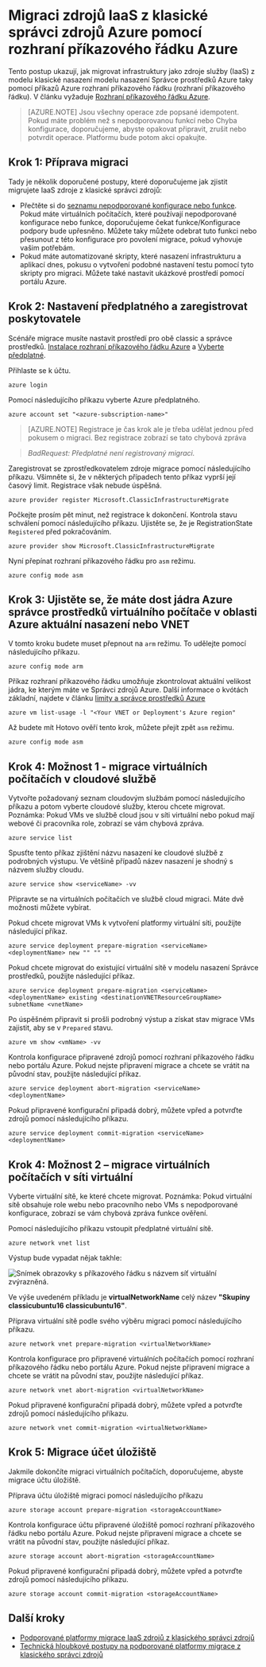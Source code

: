 <properties
    pageTitle="Migraci zdrojů IaaS z klasické správci zdrojů Azure pomocí rozhraní příkazového řádku Azure | Microsoft Azure"
    description="Tento článek provede podporované platformy migrace zdrojů z klasického správci zdrojů Azure pomocí rozhraní příkazového řádku Azure"
    services="virtual-machines-linux"
    documentationCenter=""
    authors="cynthn"
    manager="timlt"
    editor=""
    tags="azure-resource-manager"/>

<tags
    ms.service="virtual-machines-linux"
    ms.workload="infrastructure-services"
    ms.tgt_pltfrm="vm-linux"
    ms.devlang="na"
    ms.topic="article"
    ms.date="07/19/2016"
    ms.author="cynthn"/>

# <a name="migrate-iaas-resources-from-classic-to-azure-resource-manager-by-using-azure-cli"></a>Migraci zdrojů IaaS z klasické správci zdrojů Azure pomocí rozhraní příkazového řádku Azure

Tento postup ukazují, jak migrovat infrastruktury jako zdroje služby (IaaS) z modelu klasické nasazení modelu nasazení Správce prostředků Azure taky pomocí příkazů Azure rozhraní příkazového řádku (rozhraní příkazového řádku). V článku vyžaduje [Rozhraní příkazového řádku Azure](../xplat-cli-install.md).

>[AZURE.NOTE] Jsou všechny operace zde popsané idempotent. Pokud máte problém než s nepodporovanou funkcí nebo Chyba konfigurace, doporučujeme, abyste opakovat připravit, zrušit nebo potvrdit operace. Platformu bude potom akci opakujte.

## <a name="step-1-prepare-for-migration"></a>Krok 1: Příprava migraci

Tady je několik doporučené postupy, které doporučujeme jak zjistit migrujete IaaS zdroje z klasické správci zdrojů:

- Přečtěte si do [seznamu nepodporované konfigurace nebo funkce](virtual-machines-windows-migration-classic-resource-manager.md). Pokud máte virtuálních počítačích, které používají nepodporované konfigurace nebo funkce, doporučujeme čekat funkce/Konfigurace podpory bude upřesněno. Můžete taky můžete odebrat tuto funkci nebo přesunout z této konfigurace pro povolení migrace, pokud vyhovuje vašim potřebám.
-   Pokud máte automatizované skripty, které nasazení infrastrukturu a aplikací dnes, pokusu o vytvoření podobné nastavení testu pomocí tyto skripty pro migraci. Můžete také nastavit ukázkové prostředí pomocí portálu Azure.

## <a name="step-2-set-your-subscription-and-register-the-provider"></a>Krok 2: Nastavení předplatného a zaregistrovat poskytovatele

Scénáře migrace musíte nastavit prostředí pro obě classic a správce prostředků. [Instalace rozhraní příkazového řádku Azure](../xplat-cli-install.md) a [Vyberte předplatné](../xplat-cli-connect.md).

Přihlaste se k účtu.
    
    azure login

Pomocí následujícího příkazu vyberte Azure předplatného.

    azure account set "<azure-subscription-name>"

>[AZURE.NOTE] Registrace je čas krok ale je třeba udělat jednou před pokusem o migraci. Bez registrace zobrazí se tato chybová zpráva 

>   *BadRequest: Předplatné není registrovaný migraci.* 

Zaregistrovat se zprostředkovatelem zdroje migrace pomocí následujícího příkazu. Všimněte si, že v některých případech tento příkaz vyprší její časový limit. Registrace však nebude úspěšná.

    azure provider register Microsoft.ClassicInfrastructureMigrate

Počkejte prosím pět minut, než registrace k dokončení. Kontrola stavu schválení pomocí následujícího příkazu. Ujistěte se, že je RegistrationState `Registered` před pokračováním.

    azure provider show Microsoft.ClassicInfrastructureMigrate

Nyní přepínat rozhraní příkazového řádku pro `asm` režimu.

    azure config mode asm

## <a name="step-3-make-sure-you-have-enough-azure-resource-manager-virtual-machine-cores-in-the-azure-region-of-your-current-deployment-or-vnet"></a>Krok 3: Ujistěte se, že máte dost jádra Azure správce prostředků virtuálního počítače v oblasti Azure aktuální nasazení nebo VNET

V tomto kroku budete muset přepnout na `arm` režimu. To udělejte pomocí následujícího příkazu.

```
azure config mode arm
```

Příkaz rozhraní příkazového řádku umožňuje zkontrolovat aktuální velikost jádra, ke kterým máte ve Správci zdrojů Azure. Další informace o kvótách základní, najdete v článku [limity a správce prostředků Azure](../articles/azure-subscription-service-limits.md#limits-and-the-azure-resource-manager)

```
azure vm list-usage -l "<Your VNET or Deployment's Azure region"
```

Až budete mít Hotovo ověří tento krok, můžete přejít zpět `asm` režimu.

    azure config mode asm


## <a name="step-4-option-1---migrate-virtual-machines-in-a-cloud-service"></a>Krok 4: Možnost 1 - migrace virtuálních počítačích v cloudové službě 

Vytvořte požadovaný seznam cloudovým službám pomocí následujícího příkazu a potom vyberte cloudové služby, kterou chcete migrovat. Poznámka: Pokud VMs ve službě cloud jsou v síti virtuální nebo pokud mají webové či pracovníka role, zobrazí se vám chybová zpráva.

    azure service list

Spusťte tento příkaz zjištění názvu nasazení ke cloudové službě z podrobných výstupu. Ve většině případů název nasazení je shodný s názvem služby cloudu.

    azure service show <serviceName> -vv

Připravte se na virtuálních počítačích ve službě cloud migraci. Máte dvě možnosti můžete vybírat.

Pokud chcete migrovat VMs k vytvoření platformy virtuální síti, použijte následující příkaz.

    azure service deployment prepare-migration <serviceName> <deploymentName> new "" "" ""

Pokud chcete migrovat do existující virtuální sítě v modelu nasazení Správce prostředků, použijte následující příkaz.

    azure service deployment prepare-migration <serviceName> <deploymentName> existing <destinationVNETResourceGroupName> subnetName <vnetName>

Po úspěšném připravit si prošli podrobný výstup a získat stav migrace VMs zajistit, aby se v `Prepared` stavu.

    azure vm show <vmName> -vv

Kontrola konfigurace připravené zdrojů pomocí rozhraní příkazového řádku nebo portálu Azure. Pokud nejste připravení migrace a chcete se vrátit na původní stav, použijte následující příkaz.

    azure service deployment abort-migration <serviceName> <deploymentName>

Pokud připravené konfigurační připadá dobrý, můžete vpřed a potvrďte zdrojů pomocí následujícího příkazu.

    azure service deployment commit-migration <serviceName> <deploymentName>


    
## <a name="step-4-option-2----migrate-virtual-machines-in-a-virtual-network"></a>Krok 4: Možnost 2 – migrace virtuálních počítačích v síti virtuální

Vyberte virtuální sítě, ke které chcete migrovat. Poznámka: Pokud virtuální sítě obsahuje role webu nebo pracovního nebo VMs s nepodporované konfigurace, zobrazí se vám chybová zpráva funkce ověření.

Pomocí následujícího příkazu vstoupit předplatné virtuální sítě.

    azure network vnet list
    
Výstup bude vypadat nějak takhle:

![Snímek obrazovky s příkazového řádku s názvem síť virtuální zvýrazněná.](./media/virtual-machines-linux-cli-migration-classic-resource-manager/vnet.png)

Ve výše uvedeném příkladu je **virtualNetworkName** celý název **"Skupiny classicubuntu16 classicubuntu16"**.

Příprava virtuální sítě podle svého výběru migraci pomocí následujícího příkazu.

    azure network vnet prepare-migration <virtualNetworkName>

Kontrola konfigurace pro připravené virtuálních počítačích pomocí rozhraní příkazového řádku nebo portálu Azure. Pokud nejste připravení migrace a chcete se vrátit na původní stav, použijte následující příkaz.

    azure network vnet abort-migration <virtualNetworkName>

Pokud připravené konfigurační připadá dobrý, můžete vpřed a potvrďte zdrojů pomocí následujícího příkazu.

    azure network vnet commit-migration <virtualNetworkName>

## <a name="step-5-migrate-a-storage-account"></a>Krok 5: Migrace účet úložiště

Jakmile dokončíte migraci virtuálních počítačích, doporučujeme, abyste migrace účtu úložiště.

Příprava účtu úložiště migraci pomocí následujícího příkazu

    azure storage account prepare-migration <storageAccountName>

Kontrola konfigurace účtu připravené úložiště pomocí rozhraní příkazového řádku nebo portálu Azure. Pokud nejste připravení migrace a chcete se vrátit na původní stav, použijte následující příkaz.

    azure storage account abort-migration <storageAccountName>

Pokud připravené konfigurační připadá dobrý, můžete vpřed a potvrďte zdrojů pomocí následujícího příkazu.

    azure storage account commit-migration <storageAccountName>

## <a name="next-steps"></a>Další kroky

- [Podporované platformy migrace IaaS zdrojů z klasického správci zdrojů](virtual-machines-windows-migration-classic-resource-manager.md)
- [Technická hloubkové postupy na podporované platformy migrace z klasického správci zdrojů](virtual-machines-windows-migration-classic-resource-manager-deep-dive.md)
